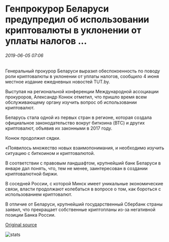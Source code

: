 # Генпрокурор Беларуси предупредил об использовании криптовалюты в уклонении от уплаты налогов ...

###### 2019-06-05 07:06

Генеральный прокурор Беларуси выразил обеспокоенность по поводу роли криптовалюты в уклонении от уплаты налогов, сообщило 4 июня местное издание ежедневных новостей TUT.by.

Выступая на региональной конференции Международной ассоциации прокуроров, Александр Конюк отметил, что пришло время всем обслуживающему органу изучить вопрос об использовании криптовалют.

Беларусь стала одной из первых стран в регионе, которая создала официальное законодательство вокруг биткоина (BTC) и других криптовалют, объявив их законными в 2017 году.

Конюк продолжил сядки.

«Появилось множество новых взаимопонимания, и необходимо изучить ситуацию с биткоином и криптовалютой.

В соответствии с правовым ландшафтом, крупнейший банк Беларуси в январе дал понять, что, тем не менее, заинтересован в создании криптовалютной биржи.

В соседней России, с которой Минск имеет уникальные экономические связи, власти продолжают колебаться в вопросе о том, как бороться с использованием криптовалют.

В отличие от Беларуси, крупнейший государственный Сбербанк страны заявил, что прекращает собственные криптопланы из-за негативной позиции Банка России.

[Original source](https://cointelegraph.com/news/belarus-general-prosecutor-warns-about-cryptocurrencys-use-in-tax-evasion)

![stats](https://c.statcounter.com/11760860/0/a89fa40b/1/ "stats")